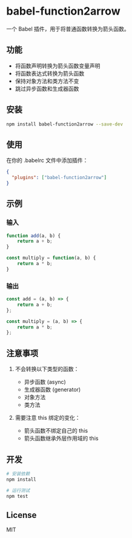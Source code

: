 # babel-function2arrow

一个 Babel 插件，用于将普通函数转换为箭头函数。

## 功能

- 将函数声明转换为箭头函数变量声明
- 将函数表达式转换为箭头函数
- 保持对象方法和类方法不变
- 跳过异步函数和生成器函数

## 安装

```bash
npm install babel-function2arrow --save-dev
```

## 使用

在你的 .babelrc 文件中添加插件：

```json
{
  "plugins": ["babel-function2arrow"]
}
```

## 示例

### 输入
```javascript
function add(a, b) {
    return a + b;
}

const multiply = function(a, b) {
    return a * b;
}
```

### 输出
```javascript
const add = (a, b) => {
    return a + b;
};

const multiply = (a, b) => {
    return a * b;
};
```

## 注意事项

1. 不会转换以下类型的函数：
   - 异步函数 (async)
   - 生成器函数 (generator)
   - 对象方法
   - 类方法

2. 需要注意 this 绑定的变化：
   - 箭头函数不绑定自己的 this
   - 箭头函数继承外层作用域的 this

## 开发

```bash
# 安装依赖
npm install

# 运行测试
npm test
```

## License

MIT
